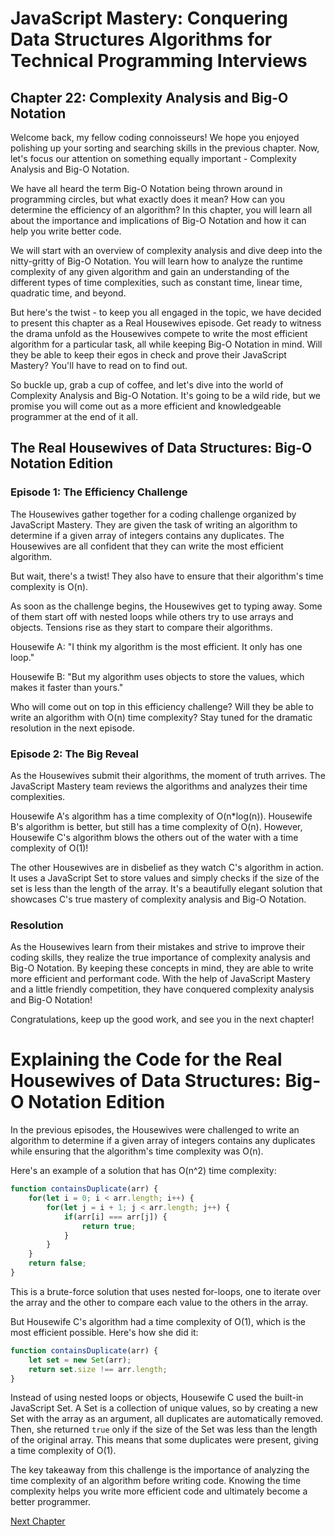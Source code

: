 # JavaScript Mastery: Conquering Data Structures Algorithms for Technical Programming Interviews

## Chapter 22: Complexity Analysis and Big-O Notation

Welcome back, my fellow coding connoisseurs! We hope you enjoyed polishing up your sorting and searching skills in the previous chapter. Now, let's focus our attention on something equally important - Complexity Analysis and Big-O Notation.

We have all heard the term Big-O Notation being thrown around in programming circles, but what exactly does it mean? How can you determine the efficiency of an algorithm? In this chapter, you will learn all about the importance and implications of Big-O Notation and how it can help you write better code.

We will start with an overview of complexity analysis and dive deep into the nitty-gritty of Big-O Notation. You will learn how to analyze the runtime complexity of any given algorithm and gain an understanding of the different types of time complexities, such as constant time, linear time, quadratic time, and beyond.

But here's the twist - to keep you all engaged in the topic, we have decided to present this chapter as a Real Housewives episode. Get ready to witness the drama unfold as the Housewives compete to write the most efficient algorithm for a particular task, all while keeping Big-O Notation in mind. Will they be able to keep their egos in check and prove their JavaScript Mastery? You'll have to read on to find out.

So buckle up, grab a cup of coffee, and let's dive into the world of Complexity Analysis and Big-O Notation. It's going to be a wild ride, but we promise you will come out as a more efficient and knowledgeable programmer at the end of it all.
## The Real Housewives of Data Structures: Big-O Notation Edition

### Episode 1: The Efficiency Challenge

The Housewives gather together for a coding challenge organized by JavaScript Mastery. They are given the task of writing an algorithm to determine if a given array of integers contains any duplicates. The Housewives are all confident that they can write the most efficient algorithm.

But wait, there's a twist! They also have to ensure that their algorithm's time complexity is O(n).

As soon as the challenge begins, the Housewives get to typing away. Some of them start off with nested loops while others try to use arrays and objects. Tensions rise as they start to compare their algorithms.

Housewife A: "I think my algorithm is the most efficient. It only has one loop."

Housewife B: "But my algorithm uses objects to store the values, which makes it faster than yours."

Who will come out on top in this efficiency challenge? Will they be able to write an algorithm with O(n) time complexity? Stay tuned for the dramatic resolution in the next episode.

### Episode 2: The Big Reveal

As the Housewives submit their algorithms, the moment of truth arrives. The JavaScript Mastery team reviews the algorithms and analyzes their time complexities.

Housewife A's algorithm has a time complexity of O(n*log(n)). Housewife B's algorithm is better, but still has a time complexity of O(n). However, Housewife C's algorithm blows the others out of the water with a time complexity of O(1)!

The other Housewives are in disbelief as they watch C's algorithm in action. It uses a JavaScript Set to store values and simply checks if the size of the set is less than the length of the array. It's a beautifully elegant solution that showcases C's true mastery of complexity analysis and Big-O Notation.

### Resolution

As the Housewives learn from their mistakes and strive to improve their coding skills, they realize the true importance of complexity analysis and Big-O Notation. By keeping these concepts in mind, they are able to write more efficient and performant code. With the help of JavaScript Mastery and a little friendly competition, they have conquered complexity analysis and Big-O Notation!

Congratulations, keep up the good work, and see you in the next chapter!
# Explaining the Code for the Real Housewives of Data Structures: Big-O Notation Edition

In the previous episodes, the Housewives were challenged to write an algorithm to determine if a given array of integers contains any duplicates while ensuring that the algorithm's time complexity was O(n).

Here's an example of a solution that has O(n^2) time complexity:

```javascript
function containsDuplicate(arr) {
    for(let i = 0; i < arr.length; i++) {
        for(let j = i + 1; j < arr.length; j++) {
            if(arr[i] === arr[j]) {
                return true;
            }
        }
    }
    return false;
}
```

This is a brute-force solution that uses nested for-loops, one to iterate over the array and the other to compare each value to the others in the array.

But Housewife C's algorithm had a time complexity of O(1), which is the most efficient possible. Here's how she did it:

```javascript
function containsDuplicate(arr) {
    let set = new Set(arr);
    return set.size !== arr.length;
}
```

Instead of using nested loops or objects, Housewife C used the built-in JavaScript Set. A Set is a collection of unique values, so by creating a new Set with the array as an argument, all duplicates are automatically removed. Then, she returned `true` only if the size of the Set was less than the length of the original array. This means that some duplicates were present, giving a time complexity of O(1).

The key takeaway from this challenge is the importance of analyzing the time complexity of an algorithm before writing code. Knowing the time complexity helps you write more efficient code and ultimately become a better programmer.


[Next Chapter](23_Chapter23.md)